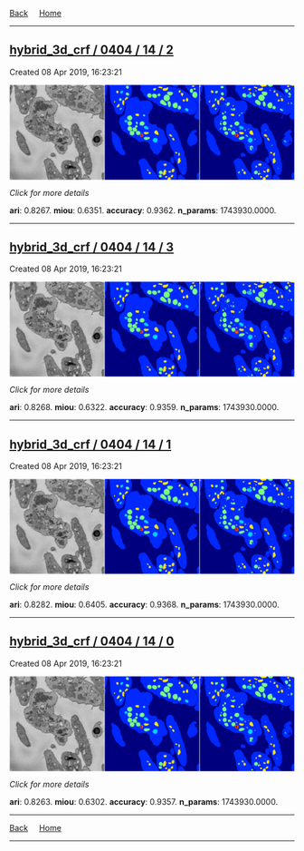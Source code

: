 
[Back](..)&nbsp;&nbsp;&nbsp;&nbsp;&nbsp;[Home](https://leapmanlab.github.io/snapshots)

---

<div class="summary"><a href="2"><h2>hybrid_3d_crf / 0404 / 14 / 2</h2></a><p>Created 08 Apr 2019, 16:23:21
</p><a href="2"><img src="2/media/summary.png" align="center"></a><p>
<i>Click for more details</i>
</p></div>

**ari**: 0.8267. **miou**: 0.6351. **accuracy**: 0.9362. **n_params**: 1743930.0000. 

---

<div class="summary"><a href="3"><h2>hybrid_3d_crf / 0404 / 14 / 3</h2></a><p>Created 08 Apr 2019, 16:23:21
</p><a href="3"><img src="3/media/summary.png" align="center"></a><p>
<i>Click for more details</i>
</p></div>

**ari**: 0.8268. **miou**: 0.6322. **accuracy**: 0.9359. **n_params**: 1743930.0000. 

---

<div class="summary"><a href="1"><h2>hybrid_3d_crf / 0404 / 14 / 1</h2></a><p>Created 08 Apr 2019, 16:23:21
</p><a href="1"><img src="1/media/summary.png" align="center"></a><p>
<i>Click for more details</i>
</p></div>

**ari**: 0.8282. **miou**: 0.6405. **accuracy**: 0.9368. **n_params**: 1743930.0000. 

---

<div class="summary"><a href="0"><h2>hybrid_3d_crf / 0404 / 14 / 0</h2></a><p>Created 08 Apr 2019, 16:23:21
</p><a href="0"><img src="0/media/summary.png" align="center"></a><p>
<i>Click for more details</i>
</p></div>

**ari**: 0.8263. **miou**: 0.6302. **accuracy**: 0.9357. **n_params**: 1743930.0000. 

---

[Back](..)&nbsp;&nbsp;&nbsp;&nbsp;&nbsp;[Home](https://leapmanlab.github.io/snapshots)

---